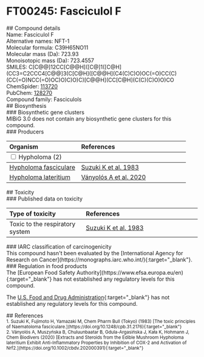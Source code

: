 
# FT00245: Fasciculol F
<div class="molecule_image" style="float:left">
<img data-smiles= COC(=O)CNC(=O)CC(C)(O)CC(=O)O[C@@H]1C[C@]2(C)C3=C(CCC2C(C)(C)[C@H]1O)[C@]1(C)CC[C@H]([C@H](CO)CC[C@@H](O)C(C)(C)O)[C@@]1(C)[C@@H](O)C3 data-smiles-options="{ 'width': 350, 'height': 350 }" />
</div>
## Compound details
<div style="overflow:hidden">
Name: Fasciculol F<br>
    Alternative names: NFT-1<br>
Molecular formula: C39H65NO11<br>
Molecular mass (Da): 723.93<br>
Monoisotopic mass (Da): 723.4557<br>
<div class="break_all">
SMILES: C[C@@]12CC[C@@H]([C@]1([C@H](CC3=C2CCC4[C@@]3(C[C@H]([C@@H](C4(C)C)O)OC(=O)CC(C)(CC(=O)NCC(=O)OC)O)C)O)C)[C@@H](CC[C@H](C(C)(C)O)O)CO<br>
</div>
        ChemSpider: <a href=https://www.chemspider.com/Chemical-Structure.113720.html target="_blank">113720</a><br>
        PubChem: <a href=https://pubchem.ncbi.nlm.nih.gov/compound/128270 target="_blank">128270</a><br>
    Compound family: Fasciculols<br>
</div>

<div markdown="block" class="section">
## Biosynthesis
<div markdown="block" class="subsection">
### Biosynthetic gene clusters
<div markdown="block" class="indented_block">
MIBiG 3.0 does not contain any biosynthetic gene clusters for this compound.
</div>
</div>

<div markdown="block" class="subsection">
### Producers
<table>
<thead>
<tr>
<th style="text-align: left;" role="columnheader" width="40%" data-sort-default>Organism</th>
<th style="text-align: left;" role="columnheader" width="60%">References</th>
</tr>
</thead>
        <tbody class="header">
        <tr>
        <td style="text-align: left;" colspan="2">
        <input type="checkbox" data-toggle="toggle" id=Hypholoma>
        <label for=Hypholoma>Hypholoma (2)</label>
        </td>
        </tr>
        </tbody>
        <tbody class="hide">
                <tr>
                <td style="text-align: left;"><a href="https://www.ncbi.nlm.nih.gov/Taxonomy/Browser/wwwtax.cgi?mode=Info&id=72129" target="_blank">Hypholoma fasciculare</a></td>
                <td style="text-align: left;"><a href="#REF00193">Suzuki K et al. 1983</a></td>
                </tr>
                <tr>
                <td style="text-align: left;"><a href="https://www.ncbi.nlm.nih.gov/Taxonomy/Browser/wwwtax.cgi?mode=Info&id=2082196" target="_blank">Hypholoma lateritium</a></td>
                <td style="text-align: left;"><a href="#REF00441">Ványolós A et al. 2020</a></td>
                </tr>
        </tbody>
</table>
</div>
</div>

<div markdown="block" class="section">
## Toxicity
<div markdown="block" class="subsection">
### Published data on toxicity
<table>
<thead>
<tr>
<th style="text-align: left;" role="columnheader" width="40%" data-sort-default>Type of toxicity</th>
<th style="text-align: left;" role="columnheader" width="60%">References</th>
</tr>
</thead>
<tbody>
<tr>
<td style="text-align: left;">Toxic to the respiratory system</td>
<td style="text-align: left;"><a href="#REF00193">Suzuki K et al. 1983</a></td>
</tr>
</tbody>
</table>
</div>

<div markdown="block" class="subsection">
### IARC classification of carcinogenicity
<div markdown="block" class="indented_block">
This compound hasn't been evaluated by the [International Agency for Research on Cancer](https://monographs.iarc.who.int/){:target="_blank"}.<br>
</div>
</div>

<div markdown="block" class="subsection">
### Regulation in food products
<div markdown="block" class="indented_block">
The [European Food Safety Authority](https://www.efsa.europa.eu/en){:target="_blank"} has not established any regulatory levels for this compound. <br>

The [U.S. Food and Drug Administration](https://www.fda.gov/){:target="_blank"} has not established any regulatory levels for this compound. <br>

</div>
</div>

</div>

<div markdown="block" class="section">
## References
<div markdown="block" style="font-size: smaller;">
<span id=REF00193>
1. Suzuki K, Fujimoto H, Yamazaki M, Chem Pharm Bull (Tokyo) (1983) [The toxic principles of Naematoloma fasciculare.](https://doi.org/10.1248/cpb.31.2176){:target="_blank"}<br>
</span>

<span id=REF00441>
2. Ványolós A, Muszyńska B, Chuluunbaatar B, Gdula-Argasińska J, Kała K, Hohmann J, Chem Biodivers (2020) [Extracts and Steroids from the Edible Mushroom Hypholoma lateritium Exhibit Anti-Inflammatory Properties by Inhibition of COX-2 and Activation of Nrf2.](https://doi.org/10.1002/cbdv.202000391){:target="_blank"}<br>
</span>

</div>
</div>

<script type="text/javascript" src="https://unpkg.com/smiles-drawer@2.0.1/dist/smiles-drawer.min.js"></script>
<script>
    SmiDrawer.apply();
</script>